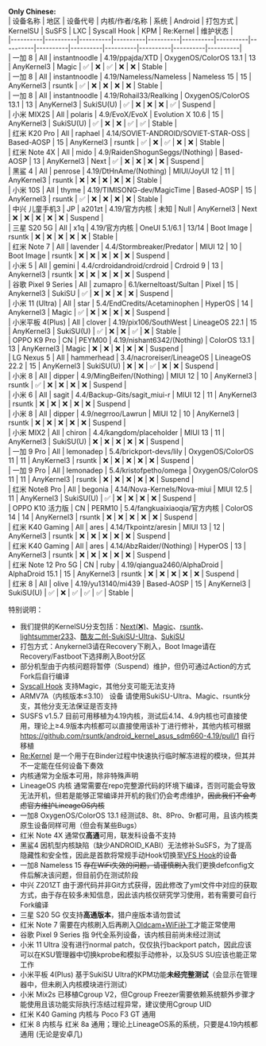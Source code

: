 **Only Chinese:**  
| 设备名称 | 地区 | 设备代号 | 内核/作者/名称 | 系统 | Android | 打包方式 | KernelSU | SuSFS | LXC | Syscall Hook | KPM | Re:Kernel | 维护状态 |  
|----------|----------|----------|----------|----------|----------|----------|----------|----------|----------|----------|----------|----------|----------|  
| 一加 8  | All | instantnoodle | 4.19/ppajda/XTD | OxygenOS/ColorOS 13.1 | 13 | AnyKernel3 | Magic | ✅ | ❌ | ✅ | ❌ | ❌ | Stable |  
| 一加 8  | All | instantnoodle | 4.19/Nameless/Nameless | Nameless 15 | 15 | AnyKernel3 | rsuntk | ✅ | ❌ | ❌ | ❌ | ❌ | Stable |  
| 一加 8  | All | instantnoodle | 4.19/Rohail33/Realking | OxygenOS/ColorOS 13.1 | 13 | AnyKernel3 | SukiSU(U) | ✅ | ❌ | ❌ | ❌ | ✅ | Suspend |  
| 小米 MIX2S  | All | polaris | 4.9/EvoX/EvoX | Evolution X 10.6 | 15 | AnyKernel3 | SukiSU(U) | ✅ | ❌ | ❌ | ✅ | ✅ | Stable |  
| 红米 K20 Pro  | All | raphael | 4.14/SOVIET-ANDROID/SOVIET-STAR-OSS | Based-AOSP | 15 | AnyKernel3 | rsuntk | ✅ | ❌ | ✅ | ❌ | ❌ | Stable |  
| 红米 Note 4X  | All | mido | 4.9/RaidenShogunSeggs/(Nothing) | Based-AOSP | 13 | AnyKernel3 | Next | ✅ | ❌ | ❌ | ❌ | ❌ | Suspend |  
| 黑鲨 4 | All | penrose | 4.19/DtHnAme/(Nothing) | MIUI/JoyUI 12 | 11 | AnyKernel3 | rsuntk | ❌ | ❌ | ❌ | ❌ | ❌ | Stable |  
| 小米 10S | All | thyme | 4.19/TIMISONG-dev/MagicTime | Based-AOSP | 15 | AnyKernel3 | rsuntk | ✅ | ❌ | ❌ | ❌ | ❌ | Stable |  
| 中兴 儿童手机3 | JP | a201zt | 4.19/官方内核 | 未知 | Null | AnyKernel3 | Next | ❌ | ❌ | ❌ | ❌ | ❌ | Suspend |  
| 三星 S20 5G | All | x1q | 4.19/官方内核 | OneUI 5.1/6.1 | 13/14 | Boot Image | rsuntk | ❌ | ❌ | ❌ | ❌ | ❌ | Stable |  
| 红米 Note 7 | All | lavender | 4.4/Stormbreaker/Predator | MIUI 12 | 10 | Boot Image | rsuntk | ❌ | ❌ | ❌ | ❌ | ❌ | Suspend |  
| 小米 5 | All | gemini | 4.4/crdroidandroid/crdroid | Crdroid 9 | 13 | Anykernel3 | rsuntk | ❌ | ❌ | ❌ | ❌ | ❌ | Suspend |  
| 谷歌 Pixel 9 Series | All | zumapro | 6.1/kerneltoast/Sultan | Pixel | 15 | Anykernel3 | SukiSU | ✅ | ❌ | ❌ | ❌ | ❌ | Suspend |  
| 小米 11 (Ultra) | All | star | 5.4/EndCredits/Acetaminophen | HyperOS | 14 | Anykernel3 | Magic | ✅ | ❌ | ❌ | ❌ | ❌ | Suspend |  
| 小米平板 4(Plus) | All | clover | 4.19/pix106/SouthWest | LineageOS 22.1 | 15 | AnyKernel3 | SukiSU(U) | ✅ | ❌ | ❌ | ✅ | ❌ | Stable |  
| OPPO K9 Pro | CN | PEYM00 | 4.19/nishant6342/(Nothing) | ColorOS 13.1 | 13 | AnyKernel3 | Magic | ❌ | ❌ | ❌ | ❌ | ❌ | Suspend |  
| LG Nexus 5 | All | hammerhead | 3.4/nacroreiser/LineageOS | LineageOS 22.2 | 15 | AnyKernel3 | SukiSU(U) | ❌ | ❌ | ✅ | ❌ | ❌ | Suspend |  
| 小米 8 | All | dipper | 4.9/MingBeifen/(Nothing) | MIUI 12 | 10 | AnyKernel3 | rsuntk | ✅ | ❌ | ❌ | ❌ | ❌ | Suspend |  
| 小米 6 | All | sagit | 4.4/Backup-Gits/sagit_miui-r | MIUI 12 | 11 | AnyKernel3 | rsuntk | ❌ | ❌ | ❌ | ❌ | ❌ | Suspend |  
| 小米 8 | All | dipper | 4.9/negrroo/Lawrun | MIUI 12 | 10 | AnyKernel3 | rsuntk | ❌ | ❌ | ❌ | ❌ | ❌ | Suspend |  
| 小米 MIX2 | All | chiron | 4.4/kangdom/placeholder | MIUI 13 | 11 | AnyKernel3 | SukiSU(U) | ❌ | ❌ | ❌ | ❌ | ❌ | Suspend |  
| 一加 9 Pro | All | lemonadep | 5.4/brickport-devs/lily | OxygenOS/ColorOS 11 | 11 | AnyKernel3 | rsuntk | ❌ | ❌ | ❌ | ❌ | ❌ | Suspend |  
| 一加 9 Pro | All | lemonadep | 5.4/kristofpetho/omega | OxygenOS/ColorOS 11 | 11 | AnyKernel3 | rsuntk | ❌ | ❌ | ❌ | ❌ | ❌ | Suspend |  
| 红米 Note8 Pro | All | begonia | 4.14/Nova-Kernels/Nova-miui | MIUI 12.5 | 11 | AnyKernel3 | SukiSU(U) | ✅ | ❌ | ❌ | ❌ | ❌ | Suspend |  
| OPPO K10 活力版 | CN | PERM10 | 5.4/fangkuaixiaoqia/官方内核 | ColorOS 14 | 14 | AnyKernel3 | rsuntk | ❌ | ❌ | ❌ | ❌ | ❌ | Suspend |  
| 红米 K40 Gaming | All | ares | 4.14/Tkpointz/aresin | MIUI 13 | 12 | AnyKernel3 | rsuntk | ❌ | ❌ | ❌ | ❌ | ❌ | Suspend |  
| 红米 K40 Gaming | All | ares | 4.14/AbzRaider/(Nothing) | HyperOS | 13 | AnyKernel3 | rsuntk | ❌ | ❌ | ❌ | ❌ | ❌ | Suspend |  
| 红米 Note 12 Pro 5G | CN | ruby | 4.19/qiangua2460/AlphaDroid | AlphaDroid 15.1 | 15 | AnyKernel3 | rsuntk | ❌ | ❌ | ❌ | ❌ | ❌ | Suspend |  
| 红米 8 | All | olive | 4.19/yu13140/mi439 | Based-AOSP | 15 | AnyKernel3 | SukiSU(U) | ✅ | ❌ | ✅ | ✅ | ✅ | Stable | 

特别说明：
  - 我们提供的KernelSU分支包括：[Next(❌)](https://github.com/KernelSU-Next/KernelSU-Next)、[Magic](https://github.com/backslashxx/KernelSU)、[rsuntk](https://github.com/rsuntk/KernelSU)、[lightsummer233](https://github.com/lightsummer233/KernelSU)、[酷友二创-SukiSU-Ultra](https://github.com/ShirkNeko/SukiSU-Ultra)、[SukiSU](https://github.com/ShirkNeko/KernelSU)
  - 打包方式：Anykernel3请在Recovery下刷入，Boot Image请在Recovery/Fastboot下选择刷入Boot分区
  - 部分机型由于内核问题将暂停（Suspend）维护，但仍可通过Action的方式Fork后自行编译
  - [Syscall Hook](https://github.com/backslashxx/KernelSU/issues/5) 支持Magic，其他分支可能无法支持
  - ARMV7A（内核版本≤3.10） 设备 请使用SukiSU-Ultra、Magic、rsuntk分支，其他分支无法保证是否支持
  - SUSFS v1.5.7 目前可用移植为4.19内核，测试后4.14、4.9内核也可直接使用，理论上≥4.9版本内核都可以直接使用该补丁进行修补，其他内核可根据 https://github.com/rsuntk/android_kernel_asus_sdm660-4.19/pull/1 自行移植
  - [Re:Kernel](https://github.com/Sakion-Team/Re-Kernel) 是一个用于在Binder过程中快速执行临时解冻进程的模块，但其并不一定能在任何设备下奏效
  - 内核通常为全版本可用，除非特殊声明
  - LineageOS 内核 通常需要在repo完整源代码的环境下编译，否则可能会导致无法开机，但若是能够正常编译并开机的我们仍会考虑维护，~~因此我们不会考虑官方维护LineageOS内核~~
  - 一加8 OxygenOS/ColorOS 13.1 经测试8、8t、8Pro、9r都可用，且该内核类原生设备同样可用（但会有某些Bugs）
  - 红米 Note 4X 通常仅**高通**可用，联发科设备不支持
  - 黑鲨4 因机型内核缺陷（缺少ANDROID_KABI）无法修补SuSFS，为了提高隐藏性和安全性，因此是首款将常规手动Hook切换至[VFS Hook](https://github.com/backslashxx/KernelSU/issues/5)的设备
  - 一加8 Nameless 15 ~~存在WiFi失效的问题，请谨慎刷入~~我们更换defconfig文件后解决该问题，但目前仍在测试阶段
  - 中兴 Z201ZT 由于源代码并非Git方式获得，因此修改了yml文件中对应的获取方式，由于存在较多未知信息，因此该内核仅研究学习使用，若有需要可自行Fork编译
  - 三星 S20 5G 仅支持**高通版本**，猎户座版本请勿尝试
  - 红米 Note 7 需要在内核刷入后再刷入[Oldcam+WiFi补丁](https://sourceforge.net/projects/syylg/files/MengT/MIUI_Q_PATCH/OldCam%2BWiFi-Patch-v2.zip/download)才能正常使用
  - 谷歌 Pixel 9 Series 指 9代全系列设备，该内核目前尚未经过测试
  - 小米 11 Ultra 没有进行normal patch，仅仅执行backport patch，因此应该可以在KSU管理器中切换kprobe和模拟手动修补，以及SUS SU应该也能正常工作
  - 小米平板 4(Plus) 基于SukiSU Ultra的KPM功能**未经完整测试**（会显示在管理器中，但未刷入内核模块进行测试）
  - 小米 Mix2s 已移植Cgroup V2，但Cgroup Freezer需要依赖系统额外步骤才能使用且该功能实际执行冻结过程异常，建议使用Cgroup UID
  - 红米 K40 Gaming 内核与 Poco F3 GT 通用
  - 红米 8 内核与 红米 8a 通用；理论上LineageOS系的系统，只要是4.19内核都通用 (无论是安卓几)
